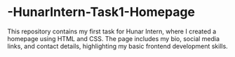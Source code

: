 # -HunarIntern-Task1-Homepage
This repository contains my first task for Hunar Intern, where I created a homepage using HTML and CSS. The page includes my bio, social media links, and contact details, highlighting my basic frontend development skills.
